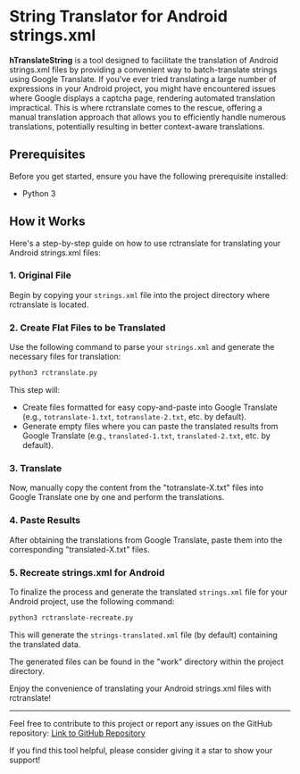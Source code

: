 # String Translator for Android strings.xml

**hTranslateString** is a tool designed to facilitate the translation of Android strings.xml files by providing a convenient way to batch-translate strings using Google Translate. If you've ever tried translating a large number of expressions in your Android project, you might have encountered issues where Google displays a captcha page, rendering automated translation impractical. This is where rctranslate comes to the rescue, offering a manual translation approach that allows you to efficiently handle numerous translations, potentially resulting in better context-aware translations.

## Prerequisites

Before you get started, ensure you have the following prerequisite installed:

- Python 3

## How it Works

Here's a step-by-step guide on how to use rctranslate for translating your Android strings.xml files:

### 1. Original File

Begin by copying your `strings.xml` file into the project directory where rctranslate is located.

### 2. Create Flat Files to be Translated

Use the following command to parse your `strings.xml` and generate the necessary files for translation:

```bash
python3 rctranslate.py
```

This step will:

- Create files formatted for easy copy-and-paste into Google Translate (e.g., `totranslate-1.txt`, `totranslate-2.txt`, etc. by default).
- Generate empty files where you can paste the translated results from Google Translate (e.g., `translated-1.txt`, `translated-2.txt`, etc. by default).

### 3. Translate

Now, manually copy the content from the "totranslate-X.txt" files into Google Translate one by one and perform the translations.

### 4. Paste Results

After obtaining the translations from Google Translate, paste them into the corresponding "translated-X.txt" files.

### 5. Recreate strings.xml for Android

To finalize the process and generate the translated `strings.xml` file for your Android project, use the following command:

```bash
python3 rctranslate-recreate.py
```

This will generate the `strings-translated.xml` file (by default) containing the translated data.

The generated files can be found in the "work" directory within the project directory.

Enjoy the convenience of translating your Android strings.xml files with rctranslate!

---

Feel free to contribute to this project or report any issues on the GitHub repository: [Link to GitHub Repository](https://github.com/DevHamza090/hTranslateStrings)

If you find this tool helpful, please consider giving it a star to show your support!
